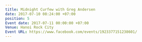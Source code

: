 ```yaml
---
title: Midnight Curfew with Greg Andersen
date: 2017-07-10 08:24:00 +07:00
position: 5
Event date: 2017-07-11 00:00:00 +07:00
Venue: Hanoi Rock City
Event URL: https://www.facebook.com/events/1923377151238601/
---
```


